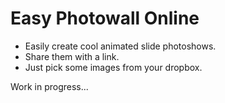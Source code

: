 # Easy Photowall Online

- Easily create cool animated slide photoshows.
- Share them with a link.
- Just pick some images from your dropbox.

Work in progress...

